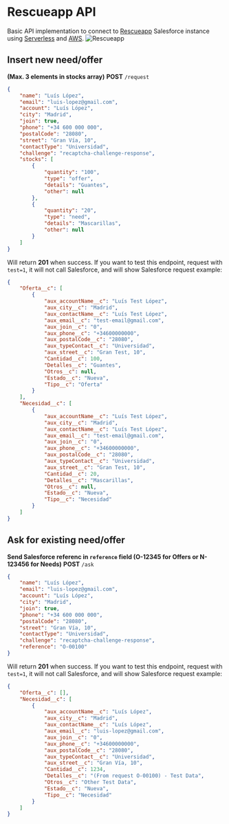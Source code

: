 # Rescueapp API
Basic API implementation to connect to [Rescueapp](https://rescueapp.es) Salesforce instance using [Serverless](https://serverless.com/) and [AWS](https://aws.amazon.com/).
![Rescueapp](https://rescueapp.es/_nuxt/img/6d47846.jpg)

## Insert new need/offer
**(Max. 3 elements in stocks array)**
**POST** `/request` 
```json
{
    "name": "Luís López",
    "email": "luis-lopez@gmail.com",
    "account": "Luís López",
    "city": "Madrid",
    "join": true,
    "phone": "+34 600 000 000",
    "postalCode": "28080",
    "street": "Gran Vía, 10",
    "contactType": "Universidad",
    "challenge": "recaptcha-challenge-response",
    "stocks": [
        {
            "quantity": "100",
            "type": "offer",
            "details": "Guantes",
            "other": null
        },
        {
            "quantity": "20",
            "type": "need",
            "details": "Mascarillas",
            "other": null
        }
    ]
}
```
Will return **201** when success.
If you want to test this endpoint, request with `test=1`, it will not call Salesforce, and will show Salesforce request example:
```json
{
    "Oferta__c": [
        {
            "aux_accountName__c": "Luís Test López",
            "aux_city__c": "Madrid",
            "aux_contactName__c": "Luís Test López",
            "aux_email__c": "test-email@gmail.com",
            "aux_join__c": "0",
            "aux_phone__c": "+34600000000",
            "aux_postalCode__c": "28080",
            "aux_typeContact__c": "Universidad",
            "aux_street__c": "Gran Test, 10",
            "Cantidad__c": 100,
            "Detalles__c": "Guantes",
            "Otros__c": null,
            "Estado__c": "Nueva",
            "Tipo__c": "Oferta"
        }
    ],
    "Necesidad__c": [
        {
            "aux_accountName__c": "Luís Test López",
            "aux_city__c": "Madrid",
            "aux_contactName__c": "Luís Test López",
            "aux_email__c": "test-email@gmail.com",
            "aux_join__c": "0",
            "aux_phone__c": "+34600000000",
            "aux_postalCode__c": "28080",
            "aux_typeContact__c": "Universidad",
            "aux_street__c": "Gran Test, 10",
            "Cantidad__c": 20,
            "Detalles__c": "Mascarillas",
            "Otros__c": null,
            "Estado__c": "Nueva",
            "Tipo__c": "Necesidad"
        }
    ]
}
```
## Ask for existing need/offer
**Send Salesforce referenc in `reference` field (O-12345 for Offers or N-123456 for Needs)**
**POST** `/ask` 
```json
{
    "name": "Luís López",
    "email": "luis-lopez@gmail.com",
    "account": "Luís López",
    "city": "Madrid",
    "join": true,
    "phone": "+34 600 000 000",
    "postalCode": "28080",
    "street": "Gran Vía, 10",
    "contactType": "Universidad",
    "challenge": "recaptcha-challenge-response",
    "reference": "O-00100"
}
```
Will return **201** when success.
If you want to test this endpoint, request with `test=1`, it will not call Salesforce, and will show Salesforce request example:
```json
{
    "Oferta__c": [],
    "Necesidad__c": [
        {
            "aux_accountName__c": "Luís López",
            "aux_city__c": "Madrid",
            "aux_contactName__c": "Luís López",
            "aux_email__c": "luis-lopez@gmail.com",
            "aux_join__c": "0",
            "aux_phone__c": "+34600000000",
            "aux_postalCode__c": "28080",
            "aux_typeContact__c": "Universidad",
            "aux_street__c": "Gran Vía, 10",
            "Cantidad__c": 1234,
            "Detalles__c": "(From request O-00100) - Test Data",
            "Otros__c": "Other Test Data",
            "Estado__c": "Nueva",
            "Tipo__c": "Necesidad"
        }
    ]
}
```
